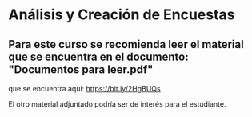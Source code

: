# Análisis y Creación de Encuestas

## Para este curso se recomienda leer el material que se encuentra en el documento: "Documentos para leer.pdf" 
 
 que se encuentra aquí: https://bit.ly/2HgBUQs 

El otro material adjuntado podría ser de interés para el estudiante.
